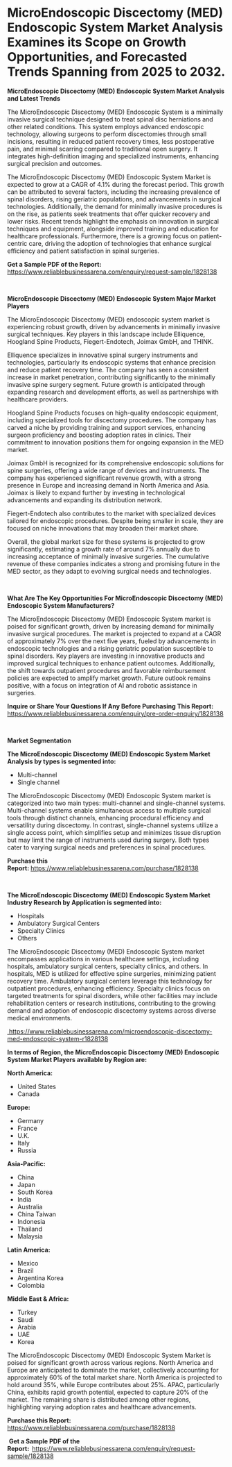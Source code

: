 <p><h1>MicroEndoscopic Discectomy (MED) Endoscopic System Market Analysis Examines its Scope on Growth Opportunities, and Forecasted Trends Spanning from 2025 to 2032.</h1></p><p><strong>MicroEndoscopic Discectomy (MED) Endoscopic System Market Analysis and Latest Trends</strong></p>
<p><p>The MicroEndoscopic Discectomy (MED) Endoscopic System is a minimally invasive surgical technique designed to treat spinal disc herniations and other related conditions. This system employs advanced endoscopic technology, allowing surgeons to perform discectomies through small incisions, resulting in reduced patient recovery times, less postoperative pain, and minimal scarring compared to traditional open surgery. It integrates high-definition imaging and specialized instruments, enhancing surgical precision and outcomes.</p><p>The MicroEndoscopic Discectomy (MED) Endoscopic System Market is expected to grow at a CAGR of 4.1% during the forecast period. This growth can be attributed to several factors, including the increasing prevalence of spinal disorders, rising geriatric populations, and advancements in surgical technologies. Additionally, the demand for minimally invasive procedures is on the rise, as patients seek treatments that offer quicker recovery and lower risks. Recent trends highlight the emphasis on innovation in surgical techniques and equipment, alongside improved training and education for healthcare professionals. Furthermore, there is a growing focus on patient-centric care, driving the adoption of technologies that enhance surgical efficiency and patient satisfaction in spinal surgeries.</p></p>
<p><strong>Get a Sample PDF of the Report:&nbsp;</strong> <a href="https://www.reliablebusinessarena.com/enquiry/request-sample/1828138?utm_campaign=3042&utm_medium=2&utm_source=Github&utm_content=ia&utm_term=14042025&utm_id=microendoscopic-discectomy-med-endoscopic-system">https://www.reliablebusinessarena.com/enquiry/request-sample/1828138</a></p>
<p>&nbsp;</p>
<p><strong>MicroEndoscopic Discectomy (MED) Endoscopic System Major Market Players</strong></p>
<p><p>The MicroEndoscopic Discectomy (MED) endoscopic system market is experiencing robust growth, driven by advancements in minimally invasive surgical techniques. Key players in this landscape include Elliquence, Hoogland Spine Products, Fiegert-Endotech, Joimax GmbH, and THINK.</p><p>Elliquence specializes in innovative spinal surgery instruments and technologies, particularly its endoscopic systems that enhance precision and reduce patient recovery time. The company has seen a consistent increase in market penetration, contributing significantly to the minimally invasive spine surgery segment. Future growth is anticipated through expanding research and development efforts, as well as partnerships with healthcare providers.</p><p>Hoogland Spine Products focuses on high-quality endoscopic equipment, including specialized tools for discectomy procedures. The company has carved a niche by providing training and support services, enhancing surgeon proficiency and boosting adoption rates in clinics. Their commitment to innovation positions them for ongoing expansion in the MED market.</p><p>Joimax GmbH is recognized for its comprehensive endoscopic solutions for spine surgeries, offering a wide range of devices and instruments. The company has experienced significant revenue growth, with a strong presence in Europe and increasing demand in North America and Asia. Joimax is likely to expand further by investing in technological advancements and expanding its distribution network.</p><p>Fiegert-Endotech also contributes to the market with specialized devices tailored for endoscopic procedures. Despite being smaller in scale, they are focused on niche innovations that may broaden their market share.</p><p>Overall, the global market size for these systems is projected to grow significantly, estimating a growth rate of around 7% annually due to increasing acceptance of minimally invasive surgeries. The cumulative revenue of these companies indicates a strong and promising future in the MED sector, as they adapt to evolving surgical needs and technologies.</p></p>
<p>&nbsp;</p>
<p><strong>What Are The Key Opportunities For MicroEndoscopic Discectomy (MED) Endoscopic System Manufacturers?</strong></p>
<p><p>The MicroEndoscopic Discectomy (MED) Endoscopic System market is poised for significant growth, driven by increasing demand for minimally invasive surgical procedures. The market is projected to expand at a CAGR of approximately 7% over the next five years, fueled by advancements in endoscopic technologies and a rising geriatric population susceptible to spinal disorders. Key players are investing in innovative products and improved surgical techniques to enhance patient outcomes. Additionally, the shift towards outpatient procedures and favorable reimbursement policies are expected to amplify market growth. Future outlook remains positive, with a focus on integration of AI and robotic assistance in surgeries.</p></p>
<p><strong>Inquire or Share Your Questions If Any Before Purchasing This Report:</strong> <a href="https://www.reliablebusinessarena.com/enquiry/pre-order-enquiry/1828138?utm_campaign=3042&utm_medium=2&utm_source=Github&utm_content=ia&utm_term=14042025&utm_id=microendoscopic-discectomy-med-endoscopic-system">https://www.reliablebusinessarena.com/enquiry/pre-order-enquiry/1828138</a></p>
<p>&nbsp;</p>
<p><strong>Market Segmentation</strong></p>
<p><strong>The MicroEndoscopic Discectomy (MED) Endoscopic System Market Analysis by types is segmented into:</strong></p>
<p><ul><li>Multi-channel</li><li>Single channel</li></ul></p>
<p><p>The MicroEndoscopic Discectomy (MED) Endoscopic System market is categorized into two main types: multi-channel and single-channel systems. Multi-channel systems enable simultaneous access to multiple surgical tools through distinct channels, enhancing procedural efficiency and versatility during discectomy. In contrast, single-channel systems utilize a single access point, which simplifies setup and minimizes tissue disruption but may limit the range of instruments used during surgery. Both types cater to varying surgical needs and preferences in spinal procedures.</p></p>
<p><strong>Purchase this Report:&nbsp;</strong><a href="https://www.reliablebusinessarena.com/purchase/1828138?utm_campaign=3042&utm_medium=2&utm_source=Github&utm_content=ia&utm_term=14042025&utm_id=microendoscopic-discectomy-med-endoscopic-system">https://www.reliablebusinessarena.com/purchase/1828138</a></p>
<p>&nbsp;</p>
<p><strong>The MicroEndoscopic Discectomy (MED) Endoscopic System Market Industry Research by Application is segmented into:</strong></p>
<p><ul><li>Hospitals</li><li>Ambulatory Surgical Centers</li><li>Specialty Clinics</li><li>Others</li></ul></p>
<p><p>The MicroEndoscopic Discectomy (MED) Endoscopic System market encompasses applications in various healthcare settings, including hospitals, ambulatory surgical centers, specialty clinics, and others. In hospitals, MED is utilized for effective spine surgeries, minimizing patient recovery time. Ambulatory surgical centers leverage this technology for outpatient procedures, enhancing efficiency. Specialty clinics focus on targeted treatments for spinal disorders, while other facilities may include rehabilitation centers or research institutions, contributing to the growing demand and adoption of endoscopic discectomy systems across diverse medical environments.</p></p>
<p><a href="https://www.reliablebusinessarena.com/microendoscopic-discectomy-med-endoscopic-system-r1828138?utm_campaign=3042&utm_medium=2&utm_source=Github&utm_content=ia&utm_term=14042025&utm_id=microendoscopic-discectomy-med-endoscopic-system">&nbsp;https://www.reliablebusinessarena.com/microendoscopic-discectomy-med-endoscopic-system-r1828138</a></p>
<p><strong>In terms of Region, the MicroEndoscopic Discectomy (MED) Endoscopic System Market Players available by Region are:</strong></p>
<p>
    <p> <strong> North America: </strong>
        <ul>
            <li>United States</li>
            <li>Canada</li>
        </ul>
        </p> 
    <p> <strong> Europe: </strong>
        <ul>
            <li>Germany</li>
            <li>France</li>
            <li>U.K.</li>
            <li>Italy</li>
            <li>Russia</li>
        </ul>
        </p> 
    <p> <strong> Asia-Pacific: </strong>
        <ul>
            <li>China</li>
            <li>Japan</li>
            <li>South Korea</li>
            <li>India</li>
            <li>Australia</li>
            <li>China Taiwan</li>
            <li>Indonesia</li>
            <li>Thailand</li>
            <li>Malaysia</li>
        </ul>
        </p> 
    <p> <strong> Latin America: </strong>
        <ul>
            <li>Mexico</li>
            <li>Brazil</li>
            <li>Argentina Korea</li>
            <li>Colombia</li>
        </ul>
        </p> 
    <p> <strong> Middle East & Africa: </strong>
        <ul>
            <li>Turkey</li>
            <li>Saudi</li>
            <li>Arabia</li>
            <li>UAE</li>
            <li>Korea</li>
        </ul>
    </p>
    </p>
<p><p>The MicroEndoscopic Discectomy (MED) Endoscopic System Market is poised for significant growth across various regions. North America and Europe are anticipated to dominate the market, collectively accounting for approximately 60% of the total market share. North America is projected to hold around 35%, while Europe contributes about 25%. APAC, particularly China, exhibits rapid growth potential, expected to capture 20% of the market. The remaining share is distributed among other regions, highlighting varying adoption rates and healthcare advancements.</p></p>
<p><strong>Purchase this Report: </strong><a href="https://www.reliablebusinessarena.com/purchase/1828138?utm_campaign=3042&utm_medium=2&utm_source=Github&utm_content=ia&utm_term=14042025&utm_id=microendoscopic-discectomy-med-endoscopic-system">https://www.reliablebusinessarena.com/purchase/1828138</a></p>
<p>&nbsp;<strong>Get a Sample PDF of the Report:&nbsp;&nbsp;</strong><a href="https://www.reliablebusinessarena.com/enquiry/request-sample/1828138?utm_campaign=3042&utm_medium=2&utm_source=Github&utm_content=ia&utm_term=14042025&utm_id=microendoscopic-discectomy-med-endoscopic-system">https://www.reliablebusinessarena.com/enquiry/request-sample/1828138</a></p>
<p><strong></strong></p>
<p><p></p><p></p><p></p></p>